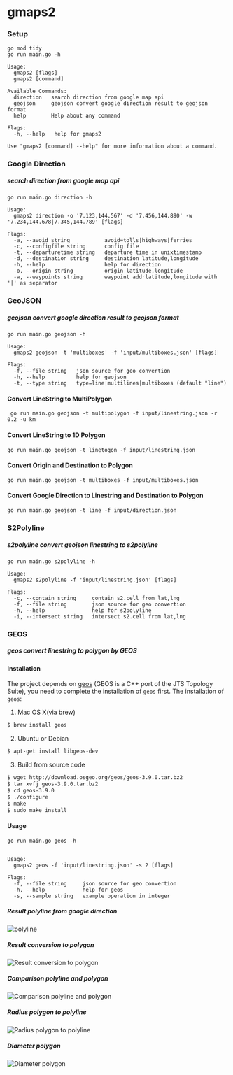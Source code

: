 # gmaps2

### Setup
```
go mod tidy
go run main.go -h

Usage:
  gmaps2 [flags]
  gmaps2 [command]

Available Commands:
  direction   search direction from google map api
  geojson     geojson convert google direction result to geojson format
  help        Help about any command

Flags:
  -h, --help   help for gmaps2

Use "gmaps2 [command] --help" for more information about a command.
```

### Google Direction
##### search direction from google map api
```
go run main.go direction -h

Usage:
  gmaps2 direction -o '7.123,144.567' -d '7.456,144.890' -w '7.234,144.678|7.345,144.789' [flags]

Flags:
  -a, --avoid string           avoid=tolls|highways|ferries
  -c, --configfile string      config file
  -t, --departuretime string   departure time in unixtimestamp
  -d, --destination string     destination latitude,longitude
  -h, --help                   help for direction
  -o, --origin string          origin latitude,longitude
  -w, --waypoints string       waypoint addrlatitude,longitude with '|' as separator
```
  
### GeoJSON
##### geojson convert google direction result to geojson format

```
go run main.go geojson -h

Usage:
  gmaps2 geojson -t 'multiboxes' -f 'input/multiboxes.json' [flags]

Flags:
  -f, --file string   json source for geo convertion
  -h, --help          help for geojson
  -t, --type string   type=line|multilines|multiboxes (default "line")
```

#### Convert LineString to MultiPolygon
```
 go run main.go geojson -t multipolygon -f input/linestring.json -r 0.2 -u km
```

#### Convert LineString to 1D Polygon
```
go run main.go geojson -t linetogon -f input/linestring.json
```

#### Convert Origin and Destination to Polygon
```
go run main.go geojson -t multiboxes -f input/multiboxes.json
```
 
#### Convert Google Direction to Linestring and Destination to Polygon
```
go run main.go geojson -t line -f input/direction.json
```

  
### S2Polyline
##### s2polyline convert geojson linestring to s2polyline

```
go run main.go s2polyline -h

Usage:
  gmaps2 s2polyline -f 'input/linestring.json' [flags]

Flags:
  -c, --contain string     contain s2.cell from lat,lng
  -f, --file string        json source for geo convertion
  -h, --help               help for s2polyline
  -i, --intersect string   intersect s2.cell from lat,lng
```

### GEOS
##### geos convert linestring to polygon by GEOS

#### Installation

The project depends on [geos](https://github.com/libgeos/geos) (GEOS is a C++ port of the ​JTS Topology Suite), you need to complete the installation of `geos` first. The installation of `geos`:

1. Mac OS X(via brew)
```sh
$ brew install geos
```
2. Ubuntu or Debian
```sh
$ apt-get install libgeos-dev
```
3. Build from source code
```sh
$ wget http://download.osgeo.org/geos/geos-3.9.0.tar.bz2
$ tar xvfj geos-3.9.0.tar.bz2
$ cd geos-3.9.0
$ ./configure
$ make
$ sudo make install
```

#### Usage
```
go run main.go geos -h


Usage:
  gmaps2 geos -f 'input/linestring.json' -s 2 [flags]

Flags:
  -f, --file string     json source for geo convertion
  -h, --help            help for geos
  -s, --sample string   example operation in integer
```

##### Result polyline from google direction
![polyline](https://github.com/jackbit/gmaps2/raw/main/assets/polyline_direction-min.png)

##### Result conversion to polygon
![Result conversion to polygon](https://github.com/jackbit/gmaps2/raw/main/assets/polygon_direction-min.png)

##### Comparison polyline and polygon
![Comparison polyline and polygon](https://github.com/jackbit/gmaps2/raw/main/assets/merge_polygon_direction-min.png)

##### Radius polygon to polyline
![Radius polygon to polyline](https://github.com/jackbit/gmaps2/raw/main/assets/distance_middle_radius-min.png)

##### Diameter polygon
![Diameter polygon](https://github.com/jackbit/gmaps2/raw/main/assets/full_radius-min.png)